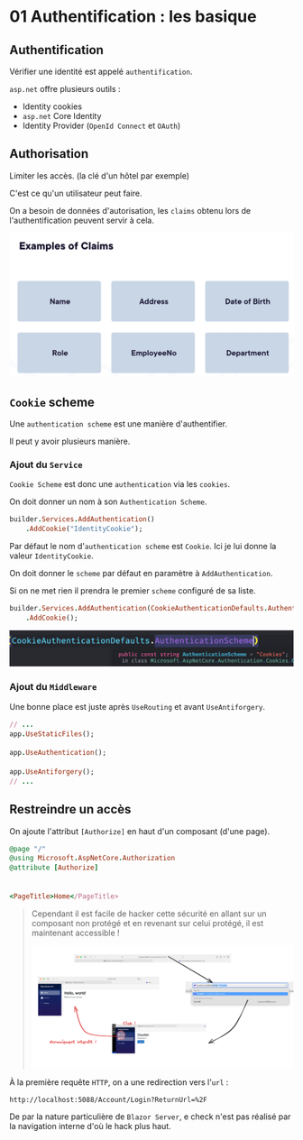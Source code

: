 # 01 Authentification : les basique

## Authentification

Vérifier une identité est appelé `authentification`.

`asp.net` offre plusieurs outils :

- Identity cookies
- `asp.net` Core Identity
- Identity Provider (`OpenId Connect` et `OAuth`)



## Authorisation

Limiter les accès. (la clé d'un hôtel par exemple)

C'est ce qu'un utilisateur peut faire.

On a besoin de données d'autorisation, les `claims` obtenu lors de l'authentification peuvent servir à cela.

<img src="assets/claims-exemple-list-odo.png" alt="claims-exemple-list-odo" />



## `Cookie` scheme

Une `authentication scheme` est une manière d'authentifier.

Il peut y avoir plusieurs manière.



### Ajout du `Service`

`Cookie Scheme` est donc une `authentication` via les `cookies`.

On doit donner un nom à son `Authentication Scheme`.

```ruby
builder.Services.AddAuthentication()
    .AddCookie("IdentityCookie");
```

Par défaut le nom d'`authentication scheme` est `Cookie`. Ici je lui donne la valeur `IdentityCookie`.

On doit donner le `scheme` par défaut en paramètre à `AddAuthentication`.

Si on ne met rien il prendra le premier `scheme` configuré de sa liste.

```ruby
builder.Services.AddAuthentication(CookieAuthenticationDefaults.AuthenticationScheme)
    .AddCookie();
```

<img src="assets/cookie-default-scheme-name-string.png" alt="cookie-default-scheme-name-string" />



### Ajout du `Middleware`

Une bonne place est juste après `UseRouting` et avant `UseAntiforgery`.

```ruby
// ...
app.UseStaticFiles();

app.UseAuthentication();

app.UseAntiforgery();
// ...
```



## Restreindre un accès

On ajoute l'attribut `[Authorize]` en haut d'un composant (d'une page).

```ruby
@page "/"
@using Microsoft.AspNetCore.Authorization
@attribute [Authorize] 


<PageTitle>Home</PageTitle>
```

> Cependant il est facile de hacker cette sécurité en allant sur un composant non protégé et en revenant sur celui protégé, il est maintenant accessible !
>
> <img src="assets/hack-flow-authorize.png" alt="hack-flow-authorize" />

À la première requête `HTTP`, on a une redirection vers l'`url` :

```http
http://localhost:5088/Account/Login?ReturnUrl=%2F
```

De par la nature particulière de `Blazor Server`, e check n'est pas réalisé par la navigation interne d'où le hack plus haut.







